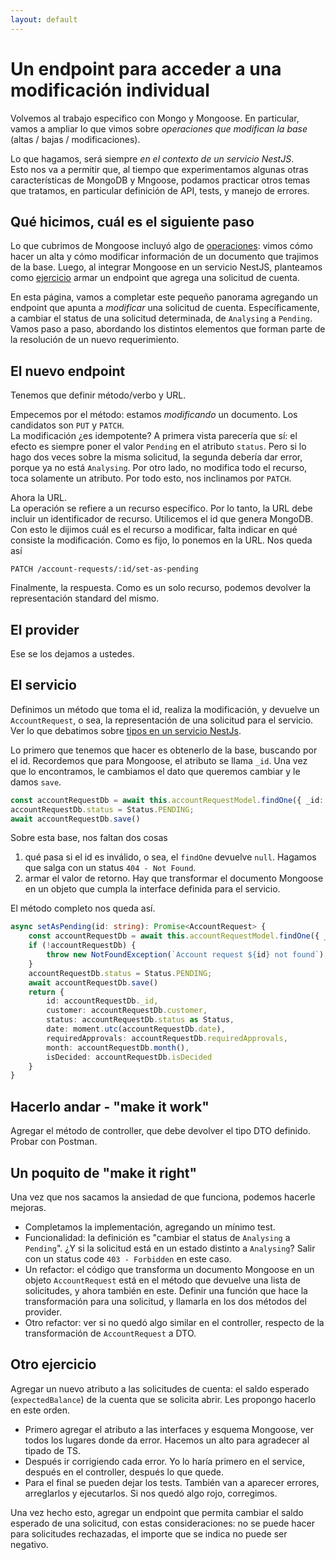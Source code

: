 ```yaml
---
layout: default
---
```


# Un endpoint para acceder a una modificación individual
Volvemos al trabajo especifico con Mongo y Mongoose. En particular, vamos a ampliar lo que vimos sobre _operaciones que modifican la base_ (altas / bajas / modificaciones).

Lo que hagamos, será siempre _en el contexto de un servicio NestJS_.  
Esto nos va a permitir que, al tiempo que experimentamos algunas otras características de MongoDB y Mngoose, podamos practicar otros temas que tratamos, en particular definición de API, tests, y manejo de errores.


## Qué hicimos, cuál es el siguiente paso
Lo que cubrimos de Mongoose incluyó algo de [operaciones](../mongoose/mongoose-cuatro-conceptos): vimos cómo hacer un alta y cómo modificar información de un documento que trajimos de la base. 
Luego, al integrar Mongoose en un servicio NestJS, planteamos como [ejercicio](../mongoose-nest/ejercicio-post) armar un endpoint que agrega una solicitud de cuenta.

En esta página, vamos a completar este pequeño panorama agregando un endpoint que apunta a _modificar_ una solicitud de cuenta. Específicamente, a cambiar el status de una solicitud determinada, de `Analysing` a `Pending`.
Vamos paso a paso, abordando los distintos elementos que forman parte de la resolución de un nuevo requerimiento.


## El nuevo endpoint
Tenemos que definir método/verbo y URL.

Empecemos por el método: estamos _modificando_ un documento. Los candidatos son `PUT` y `PATCH`.  
La modificación ¿es idempotente? A primera vista parecería que sí: el efecto es siempre poner el valor `Pending` en el atributo `status`. Pero si lo hago dos veces sobre la misma solicitud, la segunda debería dar error, porque ya no está `Analysing`. 
Por otro lado, no modifica todo el recurso, toca solamente un atributo. 
Por todo esto, nos inclinamos por `PATCH`.

Ahora la URL.  
La operación se refiere a un recurso específico. Por lo tanto, la URL debe incluir un identificador de recurso. Utilicemos el id que genera MongoDB.
Con esto le dijimos cuál es el recurso a modificar, falta indicar en qué consiste la modificación.
Como es fijo, lo ponemos en la URL. Nos queda así
```
PATCH /account-requests/:id/set-as-pending
```

Finalmente, la respuesta. Como es un solo recurso, podemos devolver la representación standard del mismo.


## El provider
Ese se los dejamos a ustedes.


## El servicio
Definimos un método que toma el id, realiza la modificación, y devuelve un `AccountRequest`, o sea, la representación de una solicitud para el servicio. Ver lo que debatimos sobre [tipos en un servicio NestJs](../mongoose-nest/tipos).

Lo primero que tenemos que hacer es obtenerlo de la base, buscando por el id. Recordemos que para Mongoose, el atributo se llama `_id`. Una vez que lo encontramos, le cambiamos el dato que queremos cambiar y le damos `save`.
``` typescript
const accountRequestDb = await this.accountRequestModel.findOne({ _id: id });
accountRequestDb.status = Status.PENDING;
await accountRequestDb.save()
```

Sobre esta base, nos faltan dos cosas
1. qué pasa si el id es inválido, o sea, el `findOne` devuelve `null`. Hagamos que salga con un status `404 - Not Found`.
1. armar el valor de retorno. Hay que transformar el documento Mongoose en un objeto que cumpla la interface definida para el servicio.

El método completo nos queda así.
``` typescript
async setAsPending(id: string): Promise<AccountRequest> {
    const accountRequestDb = await this.accountRequestModel.findOne({ _id: id });
    if (!accountRequestDb) {
        throw new NotFoundException(`Account request ${id} not found`);
    }
    accountRequestDb.status = Status.PENDING;
    await accountRequestDb.save()
    return {
        id: accountRequestDb._id,
        customer: accountRequestDb.customer,
        status: accountRequestDb.status as Status,
        date: moment.utc(accountRequestDb.date),
        requiredApprovals: accountRequestDb.requiredApprovals,
        month: accountRequestDb.month(),
        isDecided: accountRequestDb.isDecided
    }
}
```

## Hacerlo andar - "make it work"
Agregar el método de controller, que debe devolver el tipo DTO definido.
Probar con Postman.


## Un poquito de "make it right"
Una vez que nos sacamos la ansiedad de que funciona, podemos hacerle mejoras. 
- Completamos la implementación, agregando un mínimo test.
- Funcionalidad: la definición es "cambiar el status de `Analysing` a `Pending`". ¿Y si la solicitud está en un estado distinto a `Analysing`? Salir con un status code `403 - Forbidden` en este caso.
- Un refactor: el código que transforma un documento Mongoose en un objeto `AccountRequest` está en el método que devuelve una lista de solicitudes, y ahora también en este. Definir una función que hace la transformación para una solicitud, y llamarla en los dos métodos del provider.
- Otro refactor: ver si no quedó algo similar en el controller, respecto de la transformación de `AccountRequest` a DTO.


## Otro ejercicio
Agregar un nuevo atributo a las solicitudes de cuenta: el saldo esperado (`expectedBalance`) de la cuenta que se solicita abrir.
Les propongo hacerlo en este orden.
- Primero agregar el atributo a las interfaces y esquema Mongoose, ver todos los lugares donde da error. Hacemos un alto para agradecer al tipado de TS.
- Después ir corrigiendo cada error. Yo lo haría primero en el service, después en el controller, después lo que quede.
- Para el final se pueden dejar los tests. También van a aparecer errores, arreglarlos y ejecutarlos. Si nos quedó algo rojo, corregimos.

Una vez hecho esto, agregar un endpoint que permita cambiar el saldo esperado de una solicitud, con estas consideraciones: no se puede hacer para solicitudes rechazadas, el importe que se indica no puede ser negativo.

